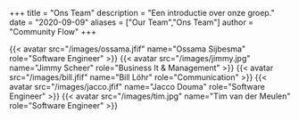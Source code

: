 +++
title = "Ons Team"
description = "Een introductie over onze groep."
date = "2020-09-09"
aliases = ["Our Team","Ons Team"]
author = "Community Flow"
+++

{{< avatar src="/images/ossama.jfif" name="Ossama Sijbesma" role="Software Engineer" >}}
{{< avatar src="/images/jimmy.jpg" name="Jimmy Scheer" role="Business It & Management" >}}
{{< avatar src="/images/bill.jfif" name="Bill Löhr" role="Communication" >}}
{{< avatar src="/images/jacco.jfif" name="Jacco Douma" role="Software Engineer" >}}
{{< avatar src="/images/tim.jpg" name="Tim van der Meulen" role="Software Engineer" >}}

